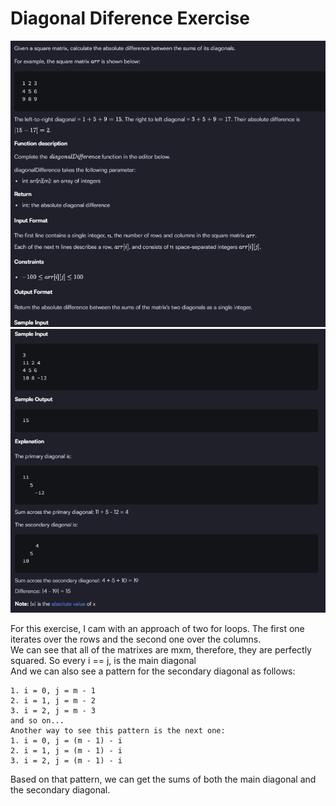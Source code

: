 # Diagonal Diference Exercise
![Exercise Image](./image.png)
![Exercise Image](./image2.png)

For this exercise, I cam with an approach of two for loops. The first one iterates over the rows and the second one over the columns.  
We can see that all of the matrixes are mxm, therefore, they are perfectly squared. So every i == j, is the main diagonal  
And we can also see a pattern for the secondary diagonal as follows:
```
1. i = 0, j = m - 1
2. i = 1, j = m - 2
3. i = 2, j = m - 3  
and so on...  
Another way to see this pattern is the next one:
1. i = 0, j = (m - 1) - i
2. i = 1, j = (m - 1) - i
3. i = 2, j = (m - 1) - i
```  
Based on that pattern, we can get the sums of both the main diagonal and the secondary diagonal.